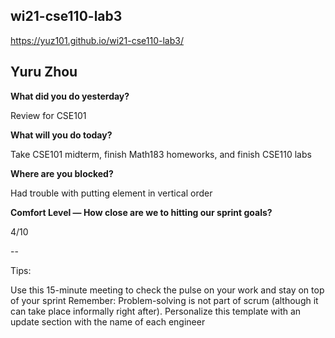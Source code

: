 ## wi21-cse110-lab3
https://yuz101.github.io/wi21-cse110-lab3/
## Yuru Zhou
**What did you do yesterday?**

Review for CSE101

**What will you do today?**

Take CSE101 midterm, finish Math183 homeworks, and finish CSE110 labs

**Where are you blocked?**

Had trouble with putting element in vertical order

**Comfort Level — How close are we to hitting our sprint goals?**

4/10

--

Tips:

Use this 15-minute meeting to check the pulse on your work and stay on top of your sprint
Remember: Problem-solving is not part of scrum (although it can take place informally right after).
Personalize this template with an update section with the name of each engineer
